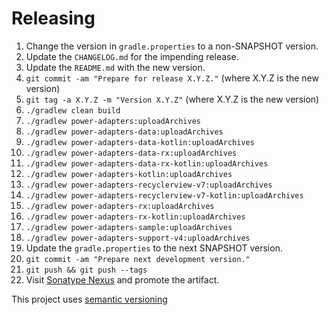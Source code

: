# Releasing

 1. Change the version in `gradle.properties` to a non-SNAPSHOT version.
 1. Update the `CHANGELOG.md` for the impending release.
 1. Update the `README.md` with the new version.
 1. `git commit -am "Prepare for release X.Y.Z."` (where X.Y.Z is the new version)
 1. `git tag -a X.Y.Z -m "Version X.Y.Z"` (where X.Y.Z is the new version)
 1. `./gradlew clean build`
 1. `./gradlew power-adapters:uploadArchives`
 1. `./gradlew power-adapters-data:uploadArchives`
 1. `./gradlew power-adapters-data-kotlin:uploadArchives`
 1. `./gradlew power-adapters-data-rx:uploadArchives`
 1. `./gradlew power-adapters-data-rx-kotlin:uploadArchives`
 1. `./gradlew power-adapters-kotlin:uploadArchives`
 1. `./gradlew power-adapters-recyclerview-v7:uploadArchives`
 1. `./gradlew power-adapters-recyclerview-v7-kotlin:uploadArchives`
 1. `./gradlew power-adapters-rx:uploadArchives`
 1. `./gradlew power-adapters-rx-kotlin:uploadArchives`
 1. `./gradlew power-adapters-sample:uploadArchives`
 1. `./gradlew power-adapters-support-v4:uploadArchives`
 1. Update the `gradle.properties` to the next SNAPSHOT version.
 1. `git commit -am "Prepare next development version."`
 1. `git push && git push --tags`
 1. Visit [Sonatype Nexus](https://oss.sonatype.org/) and promote the artifact.

This project uses [semantic versioning](http://semver.org)